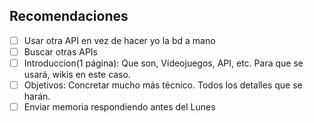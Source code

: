 ## Recomendaciones

- [ ] Usar otra API en vez de hacer yo la bd a mano
- [ ] Buscar otras APIs
- [ ] Introduccion(1 página): Que son, Videojuegos, API, etc. Para que se usará, wikis en este caso.
- [ ] Objetivos: Concretar mucho más técnico. Todos los detalles que se harán.
- [ ] Enviar memoria respondiendo antes del Lunes